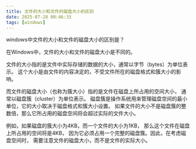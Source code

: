 ```yaml
---
title: 文件的大小和文件的磁盘大小的区别
date: 2025-07-28 00:46:33
tags: [windows]
---
```


windows中文件的大小和文件的磁盘大小的区别是？

<!-- more -->

在Windows中，文件的大小和文件的磁盘大小是不同的。

文件的大小指的是文件中实际存储的数据的大小，通常以字节（bytes）为单位表示。
这个大小是由文件的内容决定的，不受文件所在的磁盘格式和簇大小的影响。

而文件的磁盘大小（也称为簇大小）指的是文件在磁盘上所占用的空间大小，
通常以磁盘簇（cluster）为单位表示。
磁盘簇是操作系统用来管理磁盘空间的最小单位，它的大小取决于磁盘格式和簇大小设置。
如果文件的大小不是磁盘簇的整数倍，那么它所占用的磁盘空间将会超过实际的文件大小。

例如，如果磁盘的簇大小为4KB，而一个文件的大小为1KB，
那么这个文件在磁盘上所占用的空间将是4KB，
因为它必须占用一个完整的磁盘簇。因此，在考虑磁盘空间时，
需要注意文件的磁盘大小，而不是文件的实际大小。
